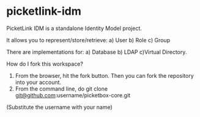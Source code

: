 picketlink-idm
==============
PicketLink IDM is a standalone Identity Model project.

It allows you to represent/store/retrieve:
a) User
b) Role
c) Group

There are implementations for:
a) Database
b) LDAP
c)Virtual Directory.

How do I fork this workspace?

1) From the browser, hit the fork button. Then you can fork the repository into your account.
2) From the command line, do
git clone git@github.com:username/picketbox-core.git

(Substitute the username with your name)
